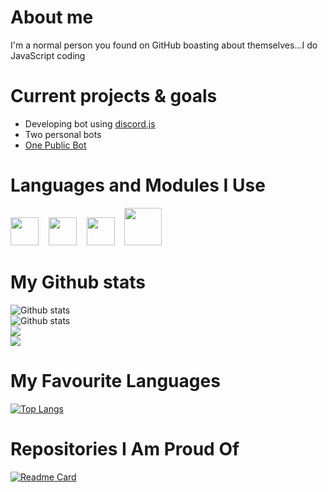 # About me
I'm a normal person you found on GitHub boasting about themselves...I do JavaScript coding

# Current projects & goals
* Developing bot using [discord.js](https://discordjs.guide/)
* Two personal bots
* [One Public Bot](https://www/github.com/ObligatorBot)

# Languages and Modules I Use
[<img src="https://user-images.githubusercontent.com/84702365/122243720-f6e37f80-cee1-11eb-9d3f-72317d58d538.png" width="45px">](https://developer.mozilla.org/en-US/docs/Web/JavaScript)&nbsp;&nbsp;&nbsp;&nbsp;[<img src="https://cdn.worldvectorlogo.com/logos/nodejs-icon.svg" width="45px">](https://nodejs.org/en/about/)&nbsp;&nbsp;&nbsp;&nbsp;[<img src="https://cdn.discordapp.com/attachments/668460438954049537/854737042679791636/20210616_191229.png" width="45px">](https://developer.mozilla.org/en-US/docs/Web/html)&nbsp;&nbsp;&nbsp;&nbsp;[<img src="https://cdn.discordapp.com/icons/222078108977594368/2d5777275b5f56e42a131898ab061204.webp" width="60px">](https://discord.js.org/#/)

# My Github stats
![Github stats](https://github-readme-stats.vercel.app/api?username=UndiedGamer&show_icons=true&count_private=true&theme=tokyonight)\
![Github stats](https://github-readme-stats.vercel.app/api?username=ObligatorBot&show_icons=true&count_private=true&theme=tokyonight)\
<img src="https://github-readme-streak-stats.herokuapp.com/?user=undiedgamer&layout=compact&theme=tokyonight"/>\
<img src="https://activity-graph.herokuapp.com/graph?username=UndiedGamer&theme=rogue"/>

# My Favourite Languages
[![Top Langs](https://github-readme-stats.vercel.app/api/top-langs/?username=UndiedGamer&layout=compact&count_private=false&theme=dark)](https://github.com/UndiedGamer/Obligator)

# Repositories I Am Proud Of
[![Readme Card](https://github-readme-stats.vercel.app/api/pin?username=UndiedGamer&repo=Obligator&theme=dark)](https://github.com/UndiedGamer/Obligator)
